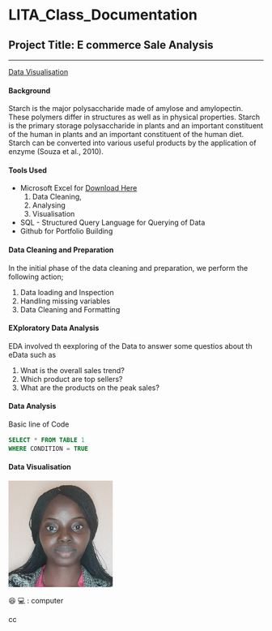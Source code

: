 # LITA_Class_Documentation
## Project Title: E commerce Sale Analysis
---
[Data Visualisation](#data-visualidsation)
#### Background
Starch is the major polysaccharide made of amylose and amylopectin. These polymers differ in structures as well as in physical properties. Starch is the primary storage polysaccharide in plants and an important constituent of the human in plants and an important constituent of the human diet. Starch can be converted into various useful products by the application of enzyme (Souza et al., 2010). 

#### Tools Used
-  Microsoft Excel for [Download Here]( https://www.microsoft.com)
    1. Data Cleaning,
    2. Analysing
    3. Visualisation
-  SQL - Structured Query Language for Querying of Data
-  Github for Portfolio Building

#### Data Cleaning and Preparation
In the initial phase of the data cleaning and preparation, we perform the following action; 
1. Data loading and Inspection
2. Handling missing variables
3. Data Cleaning and Formatting

#### EXploratory Data Analysis
EDA involved th eexploring of the Data to answer some questios about th eData such as
1. Wnat is the overall sales trend?
2. Which product are top sellers?
3. What are the products on the peak sales?

#### Data Analysis
Basic line of Code
```SQL
SELECT * FROM TABLE 1
WHERE CONDITION = TRUE
```
#### Data Visualisation

![20200822_165945~2_1.jpg](https://github.com/Olufunmmy/LITA_Class_Documentation/blob/main/20200822_165945~2_1.jpg)



😆
💻
: computer


cc
